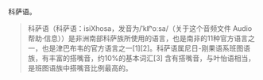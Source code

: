 
科萨语。

> 科萨语（科萨语：isiXhosa，发音为/ˈkǁʰoːsa/（关于这个音频文件 Audio 帮助·信息））是非洲南部科萨族所使用的语言，也是南非的11种官方语言之一，也是津巴布韦的官方语言之一[1][2]。科萨语属尼日-刚果语系班图语族，有丰富的搭嘴音，约10%的基本词汇[3] 含有搭嘴音，与叶怡语相当，是班图语族中搭嘴音比例最高的。
